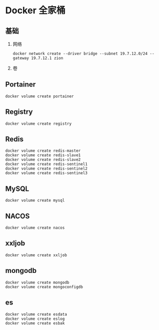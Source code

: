 # Docker 全家桶 

## 基础
1. 网络
    ```shell
   docker network create --driver bridge --subnet 19.7.12.0/24 --gateway 19.7.12.1 zion
    ```
2. 卷
   

## Portainer

```shell
docker volume create portainer
```

## Registry

```shell
docker volume create registry
```


## Redis

```shell
docker volume create redis-master
docker volume create redis-slave1
docker volume create redis-slave2
docker volume create redis-sentinel1
docker volume create redis-sentinel2
docker volume create redis-sentinel3
```

## MySQL

```shell
docker volume create mysql
```


## NACOS

```shell
docker volume create nacos
```


## xxljob

```shell
docker volume create xxljob
```

## mongodb

```shell
docker volume create mongodb
docker volume create mongoconfigdb
```

## es

```shell
docker volume create esdata
docker volume create eslog
docker volume create esbak
```